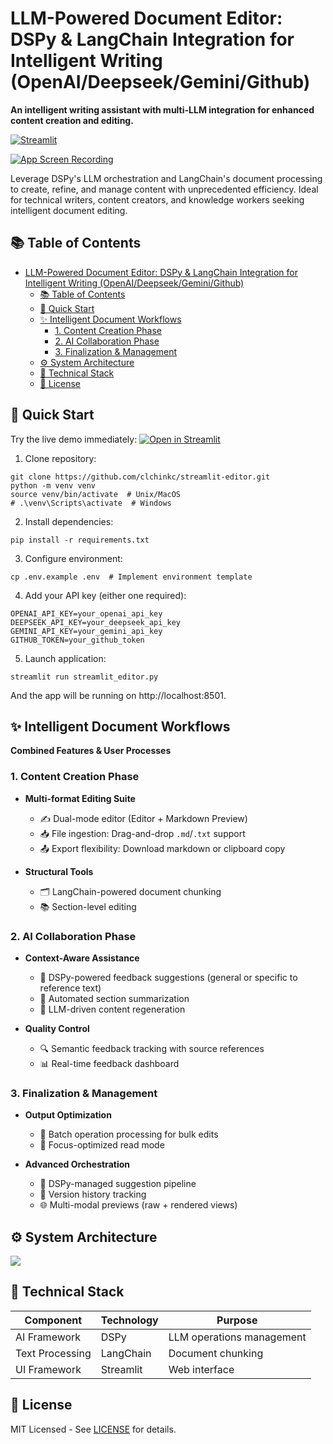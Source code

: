 # LLM-Powered Document Editor: DSPy & LangChain Integration for Intelligent Writing (OpenAI/Deepseek/Gemini/Github)

**An intelligent writing assistant with multi-LLM integration for enhanced content creation and editing.**

[![Streamlit](https://static.streamlit.io/badges/streamlit_badge_black_white.svg)](https://doc-editor.streamlit.app)

[![App Screen Recording](https://github.com/user-attachments/assets/9adbdbc6-2138-4d63-8e0e-83dd8cb03d7f)](https://github.com/user-attachments/assets/f37c4dd5-423c-4406-a08d-51f67942ac7b)

Leverage DSPy's LLM orchestration and LangChain's document processing to create, refine, and manage content with unprecedented efficiency. Ideal for technical writers, content creators, and knowledge workers seeking intelligent document editing.

## 📚 Table of Contents
- [LLM-Powered Document Editor: DSPy \& LangChain Integration for Intelligent Writing (OpenAI/Deepseek/Gemini/Github)](#llm-powered-document-editor-dspy--langchain-integration-for-intelligent-writing-openaideepseekgeminigithub)
  - [📚 Table of Contents](#-table-of-contents)
  - [🚀 Quick Start](#-quick-start)
  - [✨ Intelligent Document Workflows](#-intelligent-document-workflows)
    - [1. Content Creation Phase](#1-content-creation-phase)
    - [2. AI Collaboration Phase](#2-ai-collaboration-phase)
    - [3. Finalization \& Management](#3-finalization--management)
  - [⚙️ System Architecture](#️-system-architecture)
  - [🔧 Technical Stack](#-technical-stack)
  - [📄 License](#-license)

## 🚀 Quick Start

Try the live demo immediately:
[![Open in Streamlit](https://static.streamlit.io/badges/streamlit_badge_black_white.svg)](https://doc-editor.streamlit.app)

1. Clone repository:
```
git clone https://github.com/clchinkc/streamlit-editor.git
python -m venv venv
source venv/bin/activate  # Unix/MacOS
# .\venv\Scripts\activate  # Windows
```

2. Install dependencies:
```
pip install -r requirements.txt
```

3. Configure environment:
```
cp .env.example .env  # Implement environment template
```

4. Add your API key (either one required):
```
OPENAI_API_KEY=your_openai_api_key
DEEPSEEK_API_KEY=your_deepseek_api_key
GEMINI_API_KEY=your_gemini_api_key
GITHUB_TOKEN=your_github_token
```

5. Launch application:
```
streamlit run streamlit_editor.py
```
And the app will be running on http://localhost:8501.

## ✨ Intelligent Document Workflows

**Combined Features & User Processes**

### 1. Content Creation Phase
- **Multi-format Editing Suite**
  - ✍️ Dual-mode editor (Editor + Markdown Preview)
  - 📥 File ingestion: Drag-and-drop `.md`/`.txt` support
  - 📤 Export flexibility: Download markdown or clipboard copy
  
- **Structural Tools**
  - 🗂️ LangChain-powered document chunking
  - 📚 Section-level editing

### 2. AI Collaboration Phase
- **Context-Aware Assistance**
  - 🤖 DSPy-powered feedback suggestions (general or specific to reference text)
  - 📑 Automated section summarization
  - 🧩 LLM-driven content regeneration

- **Quality Control**
  - 🔍 Semantic feedback tracking with source references
  - 📊 Real-time feedback dashboard

### 3. Finalization & Management
- **Output Optimization**
  - 🧮 Batch operation processing for bulk edits
  - 📖 Focus-optimized read mode

- **Advanced Orchestration**
  - 🚦 DSPy-managed suggestion pipeline
  - 📜 Version history tracking
  - 🌐 Multi-modal previews (raw + rendered views)

## ⚙️ System Architecture

[![](https://mermaid.ink/img/pako:eNqdVV1r2zAU_SvCpWODmGUrpKkfBknsjMEKZW4oDL8o9o0tYusaSW4a2v73XVv-iLvuYdGTPu45urrnSHp2YkzA8Zxdjoc448qwez-SjNrlJbvlQrIVFiVKkEbb-Y0G9TFydtzbcbeiAXtQwoCKnE82IEiEwSEEaMhCo4AXOfU2P_rAB1R7XfIY-tiEG77lGoYlQnIDPcQP74599FbV-dVT7E5hDFrjkMVPLtNVRgF9eC7kfphmYUnpnOa9Bki2PN73gBiLoj53v8LCozZQ9IiwKgquhoR2IgeX56ZbYIFMhRyyD55KVGY4LR5kjjxp59ktJlVuo3sJViglxEagPCk_c91vLx0LVwoPrhJpZqwS-nOtgI6cl1aKU1lGUM0fgS0qg01PM4M1qK_9G5XGUPIKsHvaNgXV7NXo8GEo8BsZRui4Mrb-tCc8GfYoeE3Rlm2QegQqeCpi9h0kKLJEs2cnzFjAEaqSCbJNmXSQN6frlBplh-WRfIfqXcQ_6nGUMfsFO8Jk8Fft38c0dgGrvbWA7iphhyc-CM2R_JuygzAZOxBdfWFdXUIsdlSVGHNUrUM0hUInN-2Rexc30yC4mU60UbgH7-Lq6qrtuweRmMz7Wj5NGgrvYtq0U6YheUs2v14FwfJMskZVy7NeL2erL2fyDL7qyBbT68WZZL1xLJfvL6a-fyZXZ6g2rWkwm6_OpGqfhVbC-Xp5Mz-TqXk0LE8wC2br_ymUM3EKUAUXCX0TzzVr5JgMCnqoPOomXO0jJ5KvFMfpKQnpIjieURVMHIVVmjlk9VzTqGouoS94qnjRz5Zc_kYcxtD49tb-Ss3n9PoHw9cvYQ?type=png)](https://mermaid.live/edit#pako:eNqdVV1r2zAU_SvCpWODmGUrpKkfBknsjMEKZW4oDL8o9o0tYusaSW4a2v73XVv-iLvuYdGTPu45urrnSHp2YkzA8Zxdjoc448qwez-SjNrlJbvlQrIVFiVKkEbb-Y0G9TFydtzbcbeiAXtQwoCKnE82IEiEwSEEaMhCo4AXOfU2P_rAB1R7XfIY-tiEG77lGoYlQnIDPcQP74599FbV-dVT7E5hDFrjkMVPLtNVRgF9eC7kfphmYUnpnOa9Bki2PN73gBiLoj53v8LCozZQ9IiwKgquhoR2IgeX56ZbYIFMhRyyD55KVGY4LR5kjjxp59ktJlVuo3sJViglxEagPCk_c91vLx0LVwoPrhJpZqwS-nOtgI6cl1aKU1lGUM0fgS0qg01PM4M1qK_9G5XGUPIKsHvaNgXV7NXo8GEo8BsZRui4Mrb-tCc8GfYoeE3Rlm2QegQqeCpi9h0kKLJEs2cnzFjAEaqSCbJNmXSQN6frlBplh-WRfIfqXcQ_6nGUMfsFO8Jk8Fft38c0dgGrvbWA7iphhyc-CM2R_JuygzAZOxBdfWFdXUIsdlSVGHNUrUM0hUInN-2Rexc30yC4mU60UbgH7-Lq6qrtuweRmMz7Wj5NGgrvYtq0U6YheUs2v14FwfJMskZVy7NeL2erL2fyDL7qyBbT68WZZL1xLJfvL6a-fyZXZ6g2rWkwm6_OpGqfhVbC-Xp5Mz-TqXk0LE8wC2br_ymUM3EKUAUXCX0TzzVr5JgMCnqoPOomXO0jJ5KvFMfpKQnpIjieURVMHIVVmjlk9VzTqGouoS94qnjRz5Zc_kYcxtD49tb-Ss3n9PoHw9cvYQ)

## 🔧 Technical Stack

| Component       | Technology       | Purpose                    |
|-----------------|------------------|----------------------------|
| AI Framework    | DSPy             | LLM operations management |
| Text Processing | LangChain        | Document chunking          |
| UI Framework    | Streamlit        | Web interface              |

## 📄 License

MIT Licensed - See [LICENSE](LICENSE) for details.

